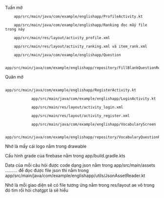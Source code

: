 Tuấn mở 

        app/src/main/java/com/example/englishapp/ProfileActivity.kt 

        app/src/main/java/com/example/englishapp/Ranking đọc mấy file trong này 
        
        app/src/main/res/layout/activity_profile.xml 
        
        app/src/main/res/layout/activity_ranking.xml và item_rank.xml 
        
        app/src/main/java/com/example/englishapp/Question
        
        app/src/main/java/com/example/englishapp/repository/FillBlankQuestionRepository.kt


        
Quân mở 

                app/src/main/java/com/example/englishapp/RegisterActivity.kt
                
                app/src/main/java/com/example/englishapp/LoginActivity.kt
                
                app/src/main/res/layout/activity_login.xml
                
                app/src/main/res/layout/activity_register.xml
                
                app/src/main/java/com/example/englishapp/VocabularyScreen
                
                app/src/main/java/com/example/englishapp/repository/VocabularyQuestionRepository.kt


        
Nhớ là mấy cái logo nằm trong drawable 


Cấu hình grade của firebase nằm trong app/build.gradle.kts


Data của mỗi câu hỏi được code dạng json nằm trong app/src/main/assets .......... để đọc được file json thì nằm trong app/src/main/java/com/example/englishapp/utils/JsonAssetReader.kt


Nhớ là mỗi giao diện sẽ có file tương ứng nằm trong res/layout ae vô trong đó tìm rồi hỏi chatgpt là sẽ hiểu
